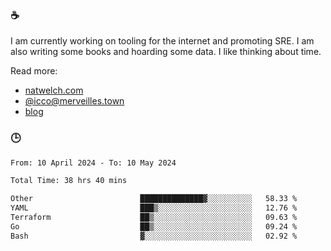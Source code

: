 ### ☕

I am currently working on tooling for the internet and promoting SRE. I am also writing some books and hoarding some data. I like thinking about time. 

Read more:

 - [natwelch.com](https://natwelch.com)
 - [@icco@merveilles.town](https://merveilles.town/@icco)
 - [blog](https://writing.natwelch.com)

### 🕒

<!--START_SECTION:waka-->

```txt
From: 10 April 2024 - To: 10 May 2024

Total Time: 38 hrs 40 mins

Other                        ██████████████▓░░░░░░░░░░   58.33 %
YAML                         ███▒░░░░░░░░░░░░░░░░░░░░░   12.76 %
Terraform                    ██▒░░░░░░░░░░░░░░░░░░░░░░   09.63 %
Go                           ██▒░░░░░░░░░░░░░░░░░░░░░░   09.24 %
Bash                         ▓░░░░░░░░░░░░░░░░░░░░░░░░   02.92 %
```

<!--END_SECTION:waka-->

